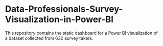 # Data-Professionals-Survey-Visualization-in-Power-BI
This repository contains the static dashboard for a Power BI visualization of a dataset collected from 630 survey takers.
